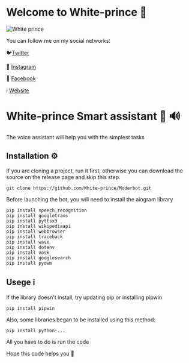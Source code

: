 # Welcome to White-prince :crown:

![White prince](https://i.ibb.co/LrLgy6V/logogitorg.png)

You can follow me on my social networks:

:bird:[Twitter](https://twitter.com/White_prince_0)

:camera_flash: [Instagram](https://www.instagram.com/0xe_white_prince_ex0/)

:blue_book: [Facebook](https://www.facebook.com/profile.php?id=100023988285502)

:information_source: [Website](https://white-prince.github.io/Homepage/)

# White-prince Smart assistant :robot: :loud_sound:

The voice assistant will help you with the simplest tasks

## Installation :gear:
If you are cloning a project, run it first, otherwise you can download the source on the release page and skip this step.

    git clone https://github.com/White-prince/Moderbot.git
    
Before launching the bot, you will need to install the aiogram library

    pip install speech_recognition
    pip install googletrans
    pip install pyttsx3
    pip install wikipediaapi
    pip install webbrowser
    pip install traceback
    pip install wave
    pip install dotenv
    pip install vosk
    pip install googlesearch
    pip install pyowm
    
## Usege :information_source:
If the library doesn't install, try updating pip or installing pipwin

    pip install pipwin
    
Also, some libraries began to be installed using this method:

    pip install python-...
    
All you have to do is run the code

Hope this code helps you :crown:
